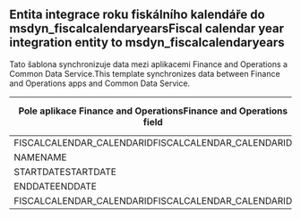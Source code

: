## <a name="fiscal-calendar-year-integration-entity-to-msdyn_fiscalcalendaryears"></a><span data-ttu-id="98bb1-101">Entita integrace roku fiskálního kalendáře do msdyn_fiscalcalendaryears</span><span class="sxs-lookup"><span data-stu-id="98bb1-101">Fiscal calendar year integration entity to msdyn_fiscalcalendaryears</span></span>

<span data-ttu-id="98bb1-102">Tato šablona synchronizuje data mezi aplikacemi Finance and Operations a Common Data Service.</span><span class="sxs-lookup"><span data-stu-id="98bb1-102">This template synchronizes data between Finance and Operations apps and Common Data Service.</span></span>

<span data-ttu-id="98bb1-103">Pole aplikace Finance and Operations</span><span class="sxs-lookup"><span data-stu-id="98bb1-103">Finance and Operations field</span></span> | <span data-ttu-id="98bb1-104">Typ mapování</span><span class="sxs-lookup"><span data-stu-id="98bb1-104">Map type</span></span> | <span data-ttu-id="98bb1-105">Jiné pole Dynamics 365</span><span class="sxs-lookup"><span data-stu-id="98bb1-105">Other Dynamics 365 field</span></span> | <span data-ttu-id="98bb1-106">Výchozí hodnota</span><span class="sxs-lookup"><span data-stu-id="98bb1-106">Default value</span></span>
---|---|---|---
<span data-ttu-id="98bb1-107">FISCALCALENDAR_CALENDARID</span><span class="sxs-lookup"><span data-stu-id="98bb1-107">FISCALCALENDAR_CALENDARID</span></span> | = | <span data-ttu-id="98bb1-108">msdyn_fiscalcalendarname</span><span class="sxs-lookup"><span data-stu-id="98bb1-108">msdyn_fiscalcalendarname</span></span> | 
<span data-ttu-id="98bb1-109">NAME</span><span class="sxs-lookup"><span data-stu-id="98bb1-109">NAME</span></span> | = | <span data-ttu-id="98bb1-110">msdyn_name</span><span class="sxs-lookup"><span data-stu-id="98bb1-110">msdyn_name</span></span> | 
<span data-ttu-id="98bb1-111">STARTDATE</span><span class="sxs-lookup"><span data-stu-id="98bb1-111">STARTDATE</span></span> | = | <span data-ttu-id="98bb1-112">msdyn_startdate</span><span class="sxs-lookup"><span data-stu-id="98bb1-112">msdyn_startdate</span></span> | 
<span data-ttu-id="98bb1-113">ENDDATE</span><span class="sxs-lookup"><span data-stu-id="98bb1-113">ENDDATE</span></span> | = | <span data-ttu-id="98bb1-114">msdyn_enddate</span><span class="sxs-lookup"><span data-stu-id="98bb1-114">msdyn_enddate</span></span> | 
<span data-ttu-id="98bb1-115">FISCALCALENDAR_CALENDARID</span><span class="sxs-lookup"><span data-stu-id="98bb1-115">FISCALCALENDAR_CALENDARID</span></span> | = | <span data-ttu-id="98bb1-116">msdyn_calendar.msdyn_calendar</span><span class="sxs-lookup"><span data-stu-id="98bb1-116">msdyn_calendar.msdyn_calendar</span></span> | 
